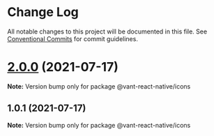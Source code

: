 # Change Log

All notable changes to this project will be documented in this file.
See [Conventional Commits](https://conventionalcommits.org) for commit guidelines.

# [2.0.0](https://github.com/madingzheng/vant-react-native/compare/@vant-react-native/icons@1.0.1...@vant-react-native/icons@2.0.0) (2021-07-17)

**Note:** Version bump only for package @vant-react-native/icons





## 1.0.1 (2021-07-17)

**Note:** Version bump only for package @vant-react-native/icons
